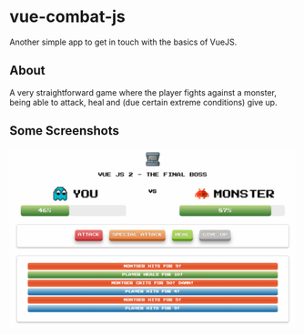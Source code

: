 # vue-combat-js
Another simple app to get in touch with the basics of VueJS.

## About
A very straightforward game where the player fights against a monster, being able to attack, heal and (due certain extreme conditions) give up.

## Some Screenshots

![Alt text](/assets/vue-combat-js-sample.png?raw=true "vue-combat-js-sample")
